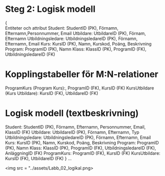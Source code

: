 

# Steg 2: Logisk modell
{   
Entiteter och attribut
Student: StudentID (PK), Förnamn, Efternamn,Personnummer, Email
Utbildare: UtbildareID (PK), Förnam, Efternamn
Utbildningsledare: UtbildningsledareID (PK), Förnamn, Efternamn, Email
Kurs: KursID (PK), Namn, Kurskod, Poäng, Beskrivning
Program: ProgramID (PK), Namn
Klass: KlassID (PK), ProgramID (FK), UtbildningsledareID (FK)

# Kopplingstabeller för M:N-relationer


ProgramKurs (Program  Kurs):, ProgramID (FK), KursID (FK)
KursUtbildare (Kurs  Utbildare): KursID (FK), UtbildareID (FK)

# Logisk modell (textbeskrivning)
Student: StudentID (PK), Förnamn, Efternamn, Personnummer, Email, KlassID (FK)
Utbildare: UtbildareID (PK), Förnamn, Efternamn, Typ
Utbildningsledare: UtbildningsledareID (PK), Förnamn, Efternamn, Email
Kurs: KursID (PK), Namn, Kurskod, Poäng, Beskrivning
Program: ProgramID (PK), Namn
Klass: KlassID (PK), ProgramID (FK), UtbildningsledareID (FK), AnläggningID (FK)
ProgramKurs: ProgramID (FK), KursID (FK)
KursUtbildare: KursID (FK), UtbildareID (FK)    }
...

<img src = "../assets/Labb_02_logikal.png>




